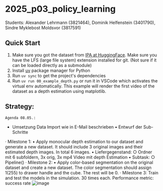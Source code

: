 # 2025_p03_policy_learning
Students: Alexander Lehrmann (3821464), Dominik Helfenstein (3401790), Sindre Myklebost Moldsvor (3817591)

## Quick Start

1. Make sure you got the dataset from [IPA at HuggingFace](https://huggingface.co/datasets/ipa-intelligent-mobile-manipulators/studytable_open_drawer). Make sure you have the LFS (large file system) extension installed for git. (Not sure if it can be loaded directly as a submodule)
1. Install [uv](https://github.com/astral-sh/uv) package manager for Python
1. Run `uv sync` to get the project's dependencies
1. Run `uv run 00_example_depth.py` or run it in VSCode which activates the virtual env automatically. This example will render the first video of the dataset as a depth estimation using matplotlib.


## Strategy:
	Agenda 08.05.: 
   - Umsetzung Data Import wie in E-Mail beschrieben
	• Entwurf der Sub-Schritte

· Milestone 1: 
	• Apply monocular depth estimation to our dataset and generate a new dataset. It should include 3 original images and their estimated depth images. In total 6 images. 
	• Liefergegenstand: 
		○ Ordner mit 6 subfoldern, 3x orig, 3x mp4 Video mit depth Estimation
	• Subtask:
		○ Pipeline()
· Milestone 2: 
	• Apply color-based segmentation on the original dataset and create a new dataset. The color segmentation should assign 1(255) to drawer handle and the cube. The rest will be 0. 
· Milestone 3:
 Train and test the models in the simulation. 30 times each. Performance metric: success rate ![image](https://github.com/user-attachments/assets/253cf999-4613-4fc2-9fbe-61a9db00b78a)
